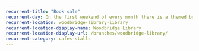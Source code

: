 ```yaml
---
recurrent-title: "Book sale"
recurrent-day: On the first weekend of every month there is a themed book sale.
recurrent-location: woodbridge-library-library
recurrent-location-display-name: Woodbridge Library
recurrent-location-display-url: /branches/woodbridge-library/
recurrent-category: cafes-stalls
---
```

